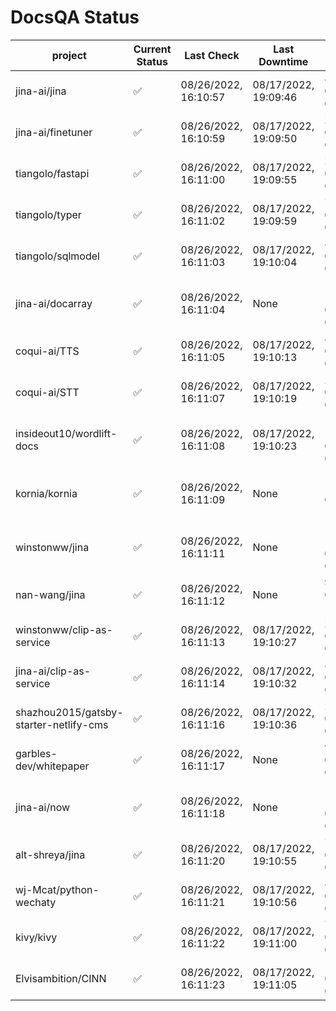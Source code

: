 # DocsQA Status

|               project                |Current Status|     Last Check     |   Last Downtime    |                % Uptime                |
|--------------------------------------|--------------|--------------------|--------------------|----------------------------------------|
|jina-ai/jina                          |✅            |08/26/2022, 16:10:57|08/17/2022, 19:09:46|89.062 (since 08/15/2022, 07:09:42)     |
|jina-ai/finetuner                     |✅            |08/26/2022, 16:10:59|08/17/2022, 19:09:50|29.856 (since 08/15/2022, 07:09:42)     |
|tiangolo/fastapi                      |✅            |08/26/2022, 16:11:00|08/17/2022, 19:09:55|29.869 (since 08/15/2022, 07:09:42)     |
|tiangolo/typer                        |✅            |08/26/2022, 16:11:02|08/17/2022, 19:09:59|76.425 (since 08/15/2022, 07:09:42)     |
|tiangolo/sqlmodel                     |✅            |08/26/2022, 16:11:03|08/17/2022, 19:10:04|89.101 (since 08/15/2022, 07:09:42)     |
|jina-ai/docarray                      |✅            |08/26/2022, 16:11:04|None                |100.000 (since 08/24/2022, 01:39:12)    |
|coqui-ai/TTS                          |✅            |08/26/2022, 16:11:05|08/17/2022, 19:10:13|89.093 (since 08/15/2022, 07:09:42)     |
|coqui-ai/STT                          |✅            |08/26/2022, 16:11:07|08/17/2022, 19:10:19|29.879 (since 08/15/2022, 07:09:42)     |
|insideout10/wordlift-docs             |✅            |08/26/2022, 16:11:08|08/17/2022, 19:10:23|187.711 (since 08/15/2022, 07:09:42)    |
|kornia/kornia                         |✅            |08/26/2022, 16:11:09|None                |1128140.000 (since 08/23/2022, 16:11:04)|
|winstonww/jina                        |✅            |08/26/2022, 16:11:11|None                |100.000 (since 08/26/2022, 06:21:28)    |
|nan-wang/jina                         |✅            |08/26/2022, 16:11:12|None                |99.359 (since 08/24/2022, 15:11:24)     |
|winstonww/clip-as-service             |✅            |08/26/2022, 16:11:13|08/17/2022, 19:10:27|29.892 (since 08/15/2022, 07:09:42)     |
|jina-ai/clip-as-service               |✅            |08/26/2022, 16:11:14|08/17/2022, 19:10:32|89.114 (since 08/15/2022, 07:09:42)     |
|shazhou2015/gatsby-starter-netlify-cms|✅            |08/26/2022, 16:11:16|08/17/2022, 19:10:36|29.896 (since 08/15/2022, 07:09:42)     |
|garbles-dev/whitepaper                |✅            |08/26/2022, 16:11:17|None                |90.737 (since 08/24/2022, 01:39:12)     |
|jina-ai/now                           |✅            |08/26/2022, 16:11:18|None                |100.000 (since 08/24/2022, 01:39:12)    |
|alt-shreya/jina                       |✅            |08/26/2022, 16:11:20|08/17/2022, 19:10:55|74.641 (since 08/15/2022, 07:09:42)     |
|wj-Mcat/python-wechaty                |✅            |08/26/2022, 16:11:21|08/17/2022, 19:10:56|85.815 (since 08/15/2022, 07:09:42)     |
|kivy/kivy                             |✅            |08/26/2022, 16:11:22|08/17/2022, 19:11:00|74.643 (since 08/15/2022, 07:09:42)     |
|Elvisambition/CINN                    |✅            |08/26/2022, 16:11:23|08/17/2022, 19:11:05|15.443 (since 08/15/2022, 07:09:42)     |
